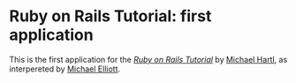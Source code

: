 # Ruby on Rails Tutorial: first application

This is the first application for the
[*Ruby on Rails Tutorial*](http://railstutorial.org/)
by [Michael Hartl](http://michaelhartl.com/),
as interpereted by [Michael Elliott](http://www.linkedin.com/in/fritzelliott).